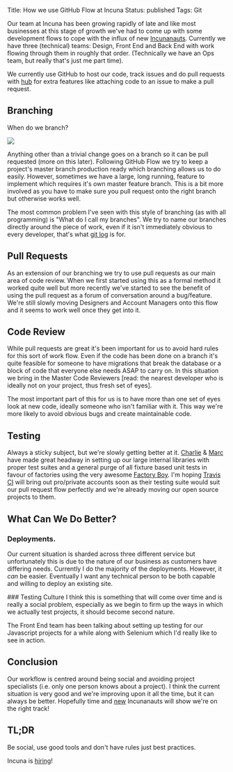 Title: How we use GitHub Flow at Incuna
Status: published
Tags: Git

Our team at Incuna has been growing rapidly of late and like most businesses at this stage of growth we've had to come up with some development flows to cope with the influx of new [Incunanauts](http://twitter.com/incuna/incunanauts). Currently we have three (technical) teams: Design, Front End and Back End with work flowing through them in roughly that order. (Technically we have an Ops team, but really that's just me part time).

We currently use GitHub to host our code, track issues and do pull requests with [hub]() for extra features like attaching code to an issue to make a pull request.

## Branching
When do we branch?

![](http://f.cl.ly/items/3F0H2q0P41091O162b3N/Image%202012.07.21%2000:17:22.png)

Anything other than a trivial change goes on a branch so it can be pull requested (more on this later). Following GitHub Flow we try to keep a project's master branch production ready which branching allows us to do easily. However, sometimes we have a large, long running, feature to implement which requires it's own master feature branch. This is a bit more involved as you have to make sure you pull request onto the right branch but otherwise works well.

The most common problem I've seen with this style of branching (as with all programming) is "What do I call my branches". We try to name our branches directly around the piece of work, even if it isn't immediately obvious to every developer, that's what [git log](http://www.kernel.org/pub/software/scm/git/docs/git-log.html) is for.


## Pull Requests
As an extension of our branching we try to use pull requests as our main area of code review. When we first started using this as a formal method it worked quite well but more recently we've started to see the benefit of using the pull request as a forum of conversation around a bug/feature. We're still slowly moving Designers and Account Managers onto this flow and it seems to work well once they get into it.


## Code Review
While pull requests are great it's been important for us to avoid hard rules for this sort of work flow. Even if the code has been done on a branch it's quite feasible for someone to have migrations that break the database or a block of code that everyone else needs ASAP to carry on. In this situation we bring in the Master Code Reviewers [read: the nearest developer who is ideally not on your project, thus fresh set of eyes].

The most important part of this for us is to have more than one set of eyes look at new code, ideally someone who isn't familiar with it. This way we're more likely to avoid obvious bugs and create maintainable code.


## Testing
Always a sticky subject, but we're slowly getting better at it. [Charlie](http://github.com/meshy) & [Marc](http://github.com/mjtamlyn) have made great headway in setting up our large internal libraries with proper test suites and a general purge of all fixture based unit tests in favour of factories using the very awesome [Factory Boy](https://github.com/dnerdy/factory_boy). I'm hoping [Travis CI](http://travis-ci.org) will bring out pro/private accounts soon as their testing suite would suit our pull request flow perfectly and we're already moving our open source projects to them.


## What Can We Do Better?
### Deployments.
Our current situation is sharded across three different service but unfortunately this is due to the nature of our business as customers have differing needs. Currently I do the majority of the deployments. However, it *can* be easier. Eventually I want any technical person to be both capable and willing to deploy an existing site.


### Testing Culture
I think this is something that will come over time and is really a social problem, especially as we begin to firm up the ways in which we actually test projects, it should become second nature.

The Front End team has been talking about setting up testing for our Javascript projects for a while along with Selenium which I'd really like to see in action.


## Conclusion
Our workflow is centred around being social and avoiding project specialists (i.e. only one person knows about a project). I think the current situation is very good and we're improving upon it all the time, but it can always be better. Hopefully time and [new](http://henryblyth.tumblr.com/) Incunanauts will show we're on the right track!


## TL;DR
Be social, use good tools and don't have rules just best practices.


Incuna is [hiring](http://incuna.com/jobs)!

